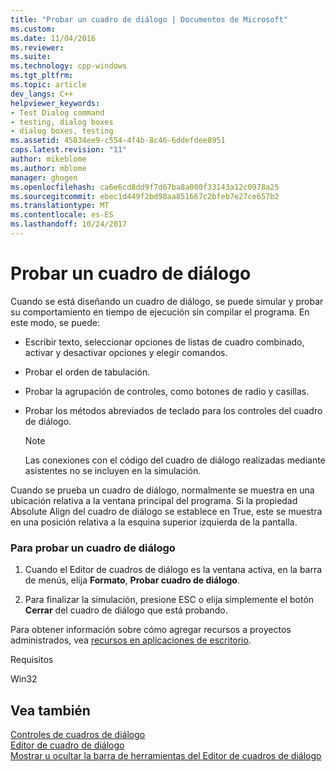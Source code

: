 ```yaml
---
title: "Probar un cuadro de diálogo | Documentos de Microsoft"
ms.custom: 
ms.date: 11/04/2016
ms.reviewer: 
ms.suite: 
ms.technology: cpp-windows
ms.tgt_pltfrm: 
ms.topic: article
dev_langs: C++
helpviewer_keywords:
- Test Dialog command
- testing, dialog boxes
- dialog boxes, testing
ms.assetid: 45034ee9-c554-4f4b-8c46-6ddefdee8951
caps.latest.revision: "11"
author: mikeblome
ms.author: mblome
manager: ghogen
ms.openlocfilehash: ca6e6cd8dd9f7d67ba8a000f33143a12c0978a25
ms.sourcegitcommit: ebec1d449f2bd98aa851667c2bfeb7e27ce657b2
ms.translationtype: MT
ms.contentlocale: es-ES
ms.lasthandoff: 10/24/2017
---
```

# <a name="testing-a-dialog-box"></a>Probar un cuadro de diálogo
Cuando se está diseñando un cuadro de diálogo, se puede simular y probar su comportamiento en tiempo de ejecución sin compilar el programa. En este modo, se puede:  
  
-   Escribir texto, seleccionar opciones de listas de cuadro combinado, activar y desactivar opciones y elegir comandos.  
  
-   Probar el orden de tabulación.  
  
-   Probar la agrupación de controles, como botones de radio y casillas.  
  
-   Probar los métodos abreviados de teclado para los controles del cuadro de diálogo.  
  
    > [!NOTE]
    >  Las conexiones con el código del cuadro de diálogo realizadas mediante asistentes no se incluyen en la simulación.  
  
 Cuando se prueba un cuadro de diálogo, normalmente se muestra en una ubicación relativa a la ventana principal del programa. Si la propiedad Absolute Align del cuadro de diálogo se establece en True, este se muestra en una posición relativa a la esquina superior izquierda de la pantalla.  
  
### <a name="to-test-a-dialog-box"></a>Para probar un cuadro de diálogo  
  
1.  Cuando el Editor de cuadros de diálogo es la ventana activa, en la barra de menús, elija **Formato**, **Probar cuadro de diálogo**.  
  
2.  Para finalizar la simulación, presione ESC o elija simplemente el botón **Cerrar** del cuadro de diálogo que está probando.  
  
 Para obtener información sobre cómo agregar recursos a proyectos administrados, vea [recursos en aplicaciones de escritorio](/dotnet/framework/resources/index).  
  
 Requisitos  
  
 Win32  
  
## <a name="see-also"></a>Vea también  
 [Controles de cuadros de diálogo](../windows/controls-in-dialog-boxes.md)   
 [Editor de cuadro de diálogo](../windows/dialog-editor.md)   
 [Mostrar u ocultar la barra de herramientas del Editor de cuadros de diálogo](../windows/showing-or-hiding-the-dialog-editor-toolbar.md)

